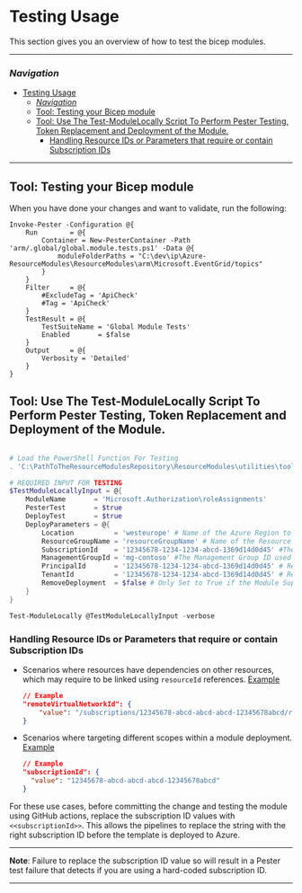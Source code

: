 # Testing Usage

This section gives you an overview of how to test the bicep modules.

---

### _Navigation_

- [Testing Usage](#testing-usage)
    - [_Navigation_](#navigation)
  - [Tool: Testing your Bicep module](#tool-testing-your-bicep-module)
  - [Tool: Use The Test-ModuleLocally Script To Perform Pester Testing, Token Replacement and Deployment of the Module.](#tool-use-the-test-modulelocally-script-to-perform-pester-testing-token-replacement-and-deployment-of-the-module)
    - [Handling Resource IDs or Parameters that require or contain Subscription IDs](#handling-resource-ids-or-parameters-that-require-or-contain-subscription-ids)

---

## Tool: Testing your Bicep module

When you have done your changes and want to validate, run the following:

```pwsh
Invoke-Pester -Configuration @{
    Run        = @{
        Container = New-PesterContainer -Path 'arm/.global/global.module.tests.ps1' -Data @{
            moduleFolderPaths = "C:\dev\ip\Azure-ResourceModules\ResourceModules\arm\Microsoft.EventGrid/topics"
        }
    }
    Filter     = @{
        #ExcludeTag = 'ApiCheck'
        #Tag = 'ApiCheck'
    }
    TestResult = @{
        TestSuiteName = 'Global Module Tests'
        Enabled       = $false
    }
    Output     = @{
        Verbosity = 'Detailed'
    }
}
```

## Tool: Use The Test-ModuleLocally Script To Perform Pester Testing, Token Replacement and Deployment of the Module.

```powershell

# Load the PowerShell Function For Testing
. 'C:\PathToTheResourceModulesRepository\ResourceModules\utilities\tools\Test-ModuleLocally.ps1'

# REQUIRED INPUT FOR TESTING
$TestModuleLocallyInput = @{
    ModuleName       = 'Microsoft.Authorization\roleAssignments'
    PesterTest       = $true
    DeployTest       = $true
    DeployParameters = @{
        Location          = 'westeurope' # Name of the Azure Region to deploy the module in.
        ResourceGroupName = 'resourceGroupName' # Name of the Resource Group to deploy the module in.
        SubscriptionId    = '12345678-1234-1234-abcd-1369d14d0d45' #The subscription ID used to deploy the module in & Token replacements for <<subscriptionId>>
        ManagementGroupId = 'mg-contoso' #The Management Group ID used to deploy the module in & Token replacements for <<managementGroupId>>
        PrincipalId       = '12345678-1234-1234-abcd-1369d14d0d45' # Replace <<principalId>> token to set the Role Assignments for the module
        TenantId          = '12345678-1234-1234-abcd-1369d14d0d45' # Replace <<tenantId>> token for parameters that use the TenantID as a field
        RemoveDeployment  = $false # Only Set to True if the Module Supports Tags.
    }
}

Test-ModuleLocally @TestModuleLocallyInput -verbose

```

### Handling Resource IDs or Parameters that require or contain Subscription IDs

- Scenarios where resources have dependencies on other resources, which may require to be linked using `resourceId` references. [Example](../../arm/Microsoft.Network/virtualNetworksResources/virtualNetworkPeerings/.parameters/parameters.json)

    ```json
    // Example
    "remoteVirtualNetworkId": {
        "value": "/subscriptions/12345678-abcd-abcd-abcd-12345678abcd/resourceGroups/validation-rg/providers/Microsoft.Network/virtualNetworks/adp-sxx-az-vnet-weu-x-peer01"
    }
    ```

- Scenarios where targeting different scopes within a module deployment. [Example](../../arm/Microsoft.Authorization/policyDefinitions/.parameters/parameters.json)

    ```json
    // Example
    "subscriptionId": {
      "value": "12345678-abcd-abcd-abcd-12345678abcd"
    }
    ```

For these use cases, before committing the change and testing the module using GitHub actions, replace the subscription ID values with `<<subscriptionId>>`. This allows the pipelines to replace the string with the right subscription ID before the template is deployed to Azure.

---
**Note**: Failure to replace the subscription ID value so will result in a Pester test failure that detects if you are using a hard-coded subscription ID.

---
